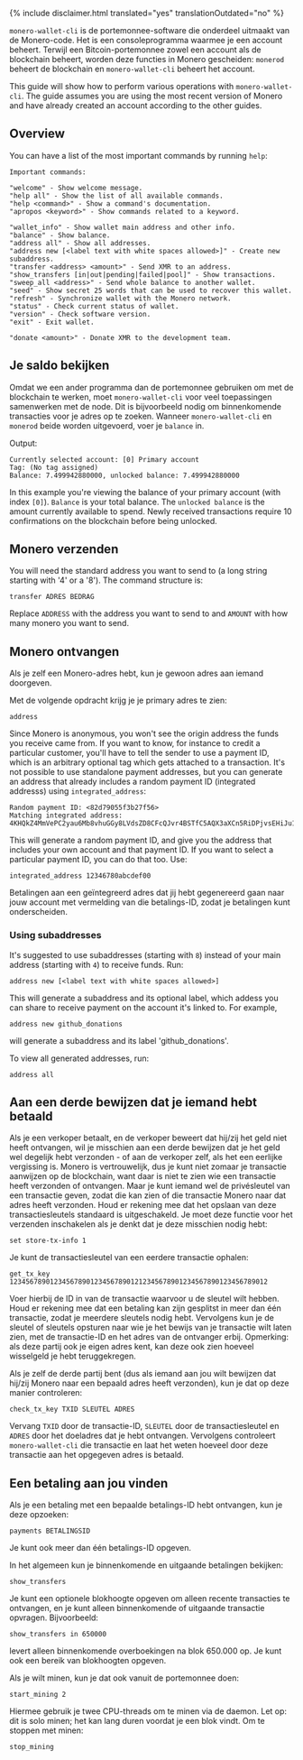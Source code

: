 {% include disclaimer.html translated="yes" translationOutdated="no" %}

`monero-wallet-cli` is de portemonnee-software die onderdeel uitmaakt van de
Monero-code. Het is een consoleprogramma waarmee je een account
beheert. Terwijl een Bitcoin-portemonnee zowel een account als de blockchain
beheert, worden deze functies in Monero gescheiden: `monerod` beheert de
blockchain en `monero-wallet-cli` beheert het account.

This guide will show how to perform various operations with
`monero-wallet-cli`. The guide assumes you are using the most recent version
of Monero and have already created an account according to the other guides.

## Overview

You can have a list of the most important commands by running `help`:

```
Important commands:

"welcome" - Show welcome message.
"help all" - Show the list of all available commands.
"help <command>" - Show a command's documentation.
"apropos <keyword>" - Show commands related to a keyword.

"wallet_info" - Show wallet main address and other info.
"balance" - Show balance.
"address all" - Show all addresses.
"address new [<label text with white spaces allowed>]" - Create new subaddress.
"transfer <address> <amount>" - Send XMR to an address.
"show_transfers [in|out|pending|failed|pool]" - Show transactions.
"sweep_all <address>" - Send whole balance to another wallet.
"seed" - Show secret 25 words that can be used to recover this wallet.
"refresh" - Synchronize wallet with the Monero network.
"status" - Check current status of wallet.
"version" - Check software version.
"exit" - Exit wallet.

"donate <amount>" - Donate XMR to the development team.
```

## Je saldo bekijken

Omdat we een ander programma dan de portemonnee gebruiken om met de
blockchain te werken, moet `monero-wallet-cli` voor veel toepassingen
samenwerken met de node. Dit is bijvoorbeeld nodig om binnenkomende
transacties voor je adres op te zoeken.  Wanneer `monero-wallet-cli` en
`monerod` beide worden uitgevoerd, voer je `balance` in.

Output:

```
Currently selected account: [0] Primary account
Tag: (No tag assigned)
Balance: 7.499942880000, unlocked balance: 7.499942880000
```

In this example you're viewing the balance of your primary account (with
index `[0]`). `Balance` is your total balance. The `unlocked balance` is the
amount currently available to spend. Newly received transactions require 10
confirmations on the blockchain before being unlocked.

## Monero verzenden

You will need the standard address you want to send to (a long string
starting with '4' or a '8'). The command structure is:

```
transfer ADRES BEDRAG
```

Replace `ADDRESS` with the address you want to send to and `AMOUNT` with how
many monero you want to send.

## Monero ontvangen

Als je zelf een Monero-adres hebt, kun je gewoon adres aan iemand doorgeven.

Met de volgende opdracht krijg je je primary adres te zien:

```
address
```

Since Monero is anonymous, you won't see the origin address the funds you
receive came from. If you want to know, for instance to credit a particular
customer, you'll have to tell the sender to use a payment ID, which is an
arbitrary optional tag which gets attached to a transaction. It's not
possible to use standalone payment addresses, but you can generate an
address that already includes a random payment ID (integrated addresss)
using `integrated_address`:

```
Random payment ID: <82d79055f3b27f56>
Matching integrated address: 4KHQkZ4MmVePC2yau6Mb8vhuGGy8LVdsZD8CFcQJvr4BSTfC5AQX3aXCn5RiDPjvsEHiJu1TC1ybR8pRTCbZM5bhTrAD3HDwWMtAn1K7nV
```

This will generate a random payment ID, and give you the address that
includes your own account and that payment ID. If you want to select a
particular payment ID, you can do that too. Use:

```
integrated_address 12346780abcdef00
```

Betalingen aan een geïntegreerd adres dat jij hebt gegenereerd gaan naar
jouw account met vermelding van die betalings-ID, zodat je betalingen kunt
onderscheiden.

### Using subaddresses

It's suggested to use subaddresses (starting with `8`) instead of your main
address (starting with `4`) to receive funds. Run:

```
address new [<label text with white spaces allowed>]
```

This will generate a subaddress and its optional label, which addess you can
share to receive payment on the account it's linked to.  For example,

```
address new github_donations
```

will generate a subaddress and its label 'github_donations'.

To view all generated addresses, run:

```
address all
```

## Aan een derde bewijzen dat je iemand hebt betaald

Als je een verkoper betaalt, en de verkoper beweert dat hij/zij het geld
niet heeft ontvangen, wil je misschien aan een derde bewijzen dat je het
geld wel degelijk hebt verzonden - of aan de verkoper zelf, als het een
eerlijke vergissing is. Monero is vertrouwelijk, dus je kunt niet zomaar je
transactie aanwijzen op de blockchain, want daar is niet te zien wie een
transactie heeft verzonden of ontvangen. Maar je kunt iemand wel de
privésleutel van een transactie geven, zodat die kan zien of die transactie
Monero naar dat adres heeft verzonden. Houd er rekening mee dat het opslaan
van deze transactiesleutels standaard is uitgeschakeld.  Je moet deze
functie voor het verzenden inschakelen als je denkt dat je deze misschien
nodig hebt:

```
set store-tx-info 1
```

Je kunt de transactiesleutel van een eerdere transactie ophalen:

```
get_tx_key 1234567890123456789012345678901212345678901234567890123456789012
```

Voer hierbij de ID in van de transactie waarvoor u de sleutel wilt
hebben. Houd er rekening mee dat een betaling kan zijn gesplitst in meer dan
één transactie, zodat je meerdere sleutels nodig hebt. Vervolgens kun je de
sleutel of sleutels opsturen naar wie je het bewijs van je transactie wilt
laten zien, met de transactie-ID en het adres van de ontvanger
erbij. Opmerking: als deze partij ook je eigen adres kent, kan deze ook zien
hoeveel wisselgeld je hebt teruggekregen.

Als je zelf de derde partij bent (dus als iemand aan jou wilt bewijzen dat
hij/zij Monero naar een bepaald adres heeft verzonden), kun je dat op deze
manier controleren:

```
check_tx_key TXID SLEUTEL ADRES
```

Vervang `TXID` door de transactie-ID, `SLEUTEL` door de transactiesleutel en
`ADRES` door het doeladres dat je hebt ontvangen. Vervolgens controleert
`monero-wallet-cli` die transactie en laat het weten hoeveel door deze
transactie aan het opgegeven adres is betaald.

## Een betaling aan jou vinden

Als je een betaling met een bepaalde betalings-ID hebt ontvangen, kun je
deze opzoeken:

```
payments BETALINGSID
```

Je kunt ook meer dan één betalings-ID opgeven.

In het algemeen kun je binnenkomende en uitgaande betalingen bekijken:

```
show_transfers
```

Je kunt een optionele blokhoogte opgeven om alleen recente transacties te
ontvangen, en je kunt alleen binnenkomende of uitgaande transactie
opvragen. Bijvoorbeeld:

```
show_transfers in 650000
```

levert alleen binnenkomende overboekingen na blok 650.000 op. Je kunt ook
een bereik van blokhoogten opgeven.

Als je wilt minen, kun je dat ook vanuit de portemonnee doen:

```
start_mining 2
```

Hiermee gebruik je twee CPU-threads om te minen via de daemon. Let op: dit
is solo minen; het kan lang duren voordat je een blok vindt. Om te stoppen
met minen:

```
stop_mining
```
